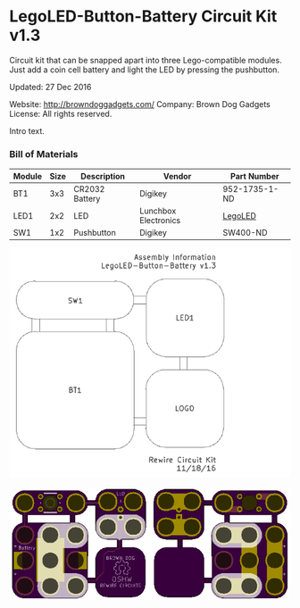 <!--- start title --->
# LegoLED-Button-Battery Circuit Kit v1.3
Circuit kit that can be snapped apart into three Lego-compatible modules. Just
add a coin cell battery and light the LED by pressing the pushbutton.

Updated: 27 Dec 2016

Website: http://browndoggadgets.com/
Company: Brown Dog Gadgets
License: All rights reserved.

<!--- end title --->
Intro text.

### Bill of Materials

|Module|Size|Description|Vendor|Part Number|
|------|----|-----------|------|-----------|
|BT1|3x3|CR2032 Battery|Digikey|952-1735-1-ND|
|LED1|2x2|LED|Lunchbox Electronics|<a href="http://lunchboxelectronics.com/product/build-upons-pth-edition">LegoLED</a>|
|SW1|1x2|Pushbutton|Digikey|SW400-ND|

![Assembly Diagram](assembly.png)

![Gerber Preview](preview.png)

